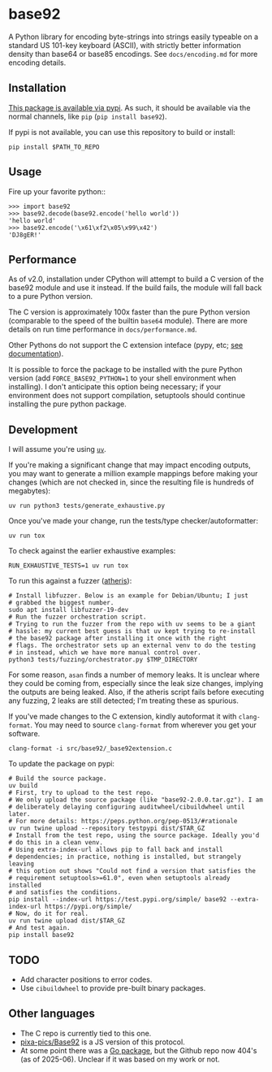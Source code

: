 # base92

A Python library for encoding byte-strings into strings easily
typeable on a standard US 101-key keyboard (ASCII), with strictly
better information density than base64 or base85 encodings. See
`docs/encoding.md` for more encoding details.

## Installation

[This package is available via
pypi](https://pypi.org/project/base92/). As such, it should be
available via the normal channels, like `pip` (`pip install base92`).

If pypi is not available, you can use this repository to build or
install:

```
pip install $PATH_TO_REPO
```

## Usage

Fire up your favorite python::

```
>>> import base92
>>> base92.decode(base92.encode('hello world'))
'hello world'
>>> base92.encode('\x61\xf2\x05\x99\x42')
'DJ8gER!'
```

## Performance

As of v2.0, installation under CPython will attempt to build a C
version of the base92 module and use it instead. If the build fails,
the module will fall back to a pure Python version.

The C version is approximately 100x faster than the pure Python
version (comparable to the speed of the builtin `base64`
module). There are more details on run time performance in
`docs/performance.md`.

Other Pythons do not support the C extension inteface (pypy, etc; [see
documentation](https://docs.python.org/3/extending/extending.html)).

It is possible to force the package to be installed with the pure
Python version (add `FORCE_BASE92_PYTHON=1` to your shell environment
when installing). I don't anticipate this option being necessary; if
your environment does not support compilation, setuptools should
continue installing the pure python package.

## Development

I will assume you're using [`uv`](https://github.com/astral-sh/uv).

If you're making a significant change that may impact encoding
outputs, you may want to generate a million example mappings before
making your changes (which are not checked in, since the resulting
file is hundreds of megabytes):

```
uv run python3 tests/generate_exhaustive.py
```

Once you've made your change, run the tests/type
checker/autoformatter:

```
uv run tox
```

To check against the earlier exhaustive examples:

```
RUN_EXHAUSTIVE_TESTS=1 uv run tox
```

To run this against a fuzzer
([atheris](https://github.com/google/atheris)):

```
# Install libfuzzer. Below is an example for Debian/Ubuntu; I just
# grabbed the biggest number.
sudo apt install libfuzzer-19-dev
# Run the fuzzer orchestration script.
# Trying to run the fuzzer from the repo with uv seems to be a giant
# hassle: my current best guess is that uv kept trying to re-install
# the base92 package after installing it once with the right
# flags. The orchestrator sets up an external venv to do the testing
# in instead, which we have more manual control over.
python3 tests/fuzzing/orchestrator.py $TMP_DIRECTORY
```

For some reason, `asan` finds a number of memory leaks. It is unclear
where they could be coming from, especially since the leak size
changes, implying the outputs are being leaked. Also, if the atheris
script fails before executing any fuzzing, 2 leaks are still detected;
I'm treating these as spurious.

If you've made changes to the C extension, kindly autoformat it with
`clang-format`. You may need to source `clang-format` from wherever
you get your software.

```
clang-format -i src/base92/_base92extension.c
```

To update the package on pypi:

```
# Build the source package.
uv build
# First, try to upload to the test repo.
# We only upload the source package (like "base92-2.0.0.tar.gz"). I am
# deliberately delaying configuring auditwheel/cibuildwheel until later.
# For more details: https://peps.python.org/pep-0513/#rationale
uv run twine upload --repository testpypi dist/$TAR_GZ
# Install from the test repo, using the source package. Ideally you'd
# do this in a clean venv.
# Using extra-index-url allows pip to fall back and install
# dependencies; in practice, nothing is installed, but strangely leaving
# this option out shows "Could not find a version that satisfies the
# requirement setuptools>=61.0", even when setuptools already installed
# and satisfies the conditions.
pip install --index-url https://test.pypi.org/simple/ base92 --extra-index-url https://pypi.org/simple/
# Now, do it for real.
uv run twine upload dist/$TAR_GZ
# And test again.
pip install base92
```

## TODO

- Add character positions to error codes.
- Use `cibuildwheel` to provide pre-built binary packages.

## Other languages

- The C repo is currently tied to this one.
- [pixa-pics/Base92](https://github.com/pixa-pics/Base92) is a JS version of this protocol.
- At some point there was a [Go package](https://pkg.go.dev/github.com/surefootedwi/go-encoding/base92), but the Github repo now 404's (as of 2025-06). Unclear if it was based on my work or not.
